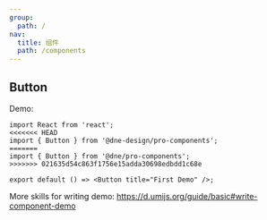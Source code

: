 ```yaml
---
group:
  path: /
nav:
  title: 组件
  path: /components
---
```

## Button

Demo:

```tsx
import React from 'react';
<<<<<<< HEAD
import { Button } from '@dne-design/pro-components';
=======
import { Button } from '@dne/pro-components';
>>>>>>> 021635d54c863f1756e15adda30698edbdd1c68e

export default () => <Button title="First Demo" />;
```

More skills for writing demo: https://d.umijs.org/guide/basic#write-component-demo
